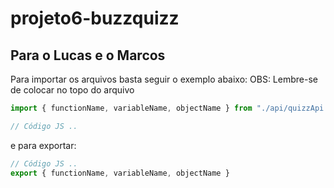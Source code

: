 # projeto6-buzzquizz

## Para o Lucas e o Marcos
Para importar os arquivos basta seguir o exemplo abaixo:
OBS: Lembre-se de colocar no topo do arquivo
```js
import { functionName, variableName, objectName } from "./api/quizzApi.js";

// Código JS ..
```
e para exportar:
```js
// Código JS ..
export { functionName, variableName, objectName }
```
